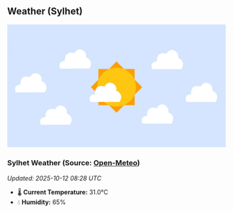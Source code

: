 ## Weather (Sylhet)
![](/weather.webp)
<!-- WEATHER-START -->
### Sylhet Weather (Source: [Open-Meteo](https://open-meteo.com))
_Updated: 2025-10-12 08:28 UTC_
* 🌡️ **Current Temperature:** 31.0°C
* 💧 **Humidity:** 65%
<!-- WEATHER-END -->




































































































































































